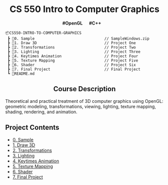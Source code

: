 <h1 align = "center"> CS 550 Intro to Computer Graphics</h1>
<p align = "center"> <b>#OpenGL  &emsp; #C++  &emsp;</b></p>

```
📦CS550-INTRO-TO-COMPUTER-GRAPHICS
 ┣ 📂0. Sample                               // SampleWindows.zip
 ┣ 📂1. Draw 3D                              // Project One
 ┣ 📂2. Transformations                      // Project Two
 ┣ 📂3. Lighting                             // Project Three
 ┣ 📂4. Keytimes Animation                   // Project Four
 ┣ 📂5. Texture Mapping                      // Project Five
 ┣ 📂6. Shader                               // Project Six
 ┣ 📂7. Final Project                        // Final Project
 ┗ 📄README.md
```

<h2 align = "center">Course Description</h2>
<p>
  Theoretical and practical treatment of 3D computer graphics using OpenGL: geometric modeling, transformations, viewing, lighting, texture mapping, shading, rendering, and animation.
</p>

## Project Contents
- [0. Sample](https://github.com/ChiayuTu2/CS550-INTRO-TO-COMPUTER-GRAPHICS/tree/main/0.%20Sample)
- [1. Draw 3D](https://github.com/ChiayuTu2/CS550-INTRO-TO-COMPUTER-GRAPHICS/tree/main/1.%20Draw%203D)
- [2. Transformations](https://github.com/ChiayuTu2/CS550-INTRO-TO-COMPUTER-GRAPHICS/tree/main/2.%20Transformations)
- [3. Lighting](https://github.com/ChiayuTu2/CS550-INTRO-TO-COMPUTER-GRAPHICS/tree/main/3.%20Lighting)
- [4. Keytimes Animation](https://github.com/ChiayuTu2/CS550-INTRO-TO-COMPUTER-GRAPHICS/tree/main/4.%20Keytimes%20Animation)
- [5. Texture Mapping](https://github.com/ChiayuTu2/CS550-INTRO-TO-COMPUTER-GRAPHICS/tree/main/5.%20Texture%20Mapping)
- [6. Shader](https://github.com/ChiayuTu2/CS550-INTRO-TO-COMPUTER-GRAPHICS/tree/main/6.%20Shaders)
- [7. Final Project](https://github.com/ChiayuTu2/CS550-INTRO-TO-COMPUTER-GRAPHICS/tree/main/7.%20Final%20Project)
